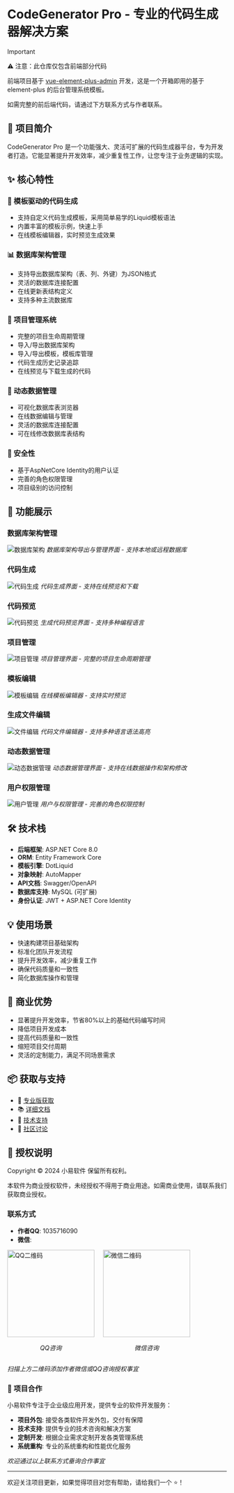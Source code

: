 # CodeGenerator Pro - 专业的代码生成器解决方案

> [!IMPORTANT]
> ⚠️ 注意：此仓库仅包含前端部分代码
> 
> 前端项目基于 [vue-element-plus-admin](https://github.com/kailong321200875/vue-element-plus-admin) 开发，这是一个开箱即用的基于 element-plus 的后台管理系统模板。
> 
> 如需完整的前后端代码，请通过下方联系方式与作者联系。

## 🌟 项目简介

CodeGenerator Pro 是一个功能强大、灵活可扩展的代码生成器平台，专为开发者打造。它能显著提升开发效率，减少重复性工作，让您专注于业务逻辑的实现。

## ✨ 核心特性

### 🎯 模板驱动的代码生成
- 支持自定义代码生成模板，采用简单易学的Liquid模板语法
- 内置丰富的模板示例，快速上手
- 在线模板编辑器，实时预览生成效果

### 📊 数据库架构管理
- 支持导出数据库架构（表、列、外键）为JSON格式
- 灵活的数据库连接配置
- 在线更新表结构定义
- 支持多种主流数据库

### 🎨 项目管理系统
- 完整的项目生命周期管理
- 导入/导出数据库架构
- 导入/导出模板，模板库管理
- 代码生成历史记录追踪
- 在线预览与下载生成的代码

### 📱 动态数据管理
- 可视化数据库表浏览器
- 在线数据编辑与管理
- 灵活的数据库连接配置
- 可在线修改数据库表结构

### 🔐 安全性
- 基于AspNetCore Identity的用户认证
- 完善的角色权限管理
- 项目级别的访问控制

## 📸 功能展示

### 数据库架构管理
![数据库架构](resources/schema.png)
*数据库架构导出与管理界面 - 支持本地或远程数据库*

### 代码生成
![代码生成](resources/code-generator.png)
*代码生成界面 - 支持在线预览和下载*

### 代码预览
![代码预览](resources/code-preview.png)
*生成代码预览界面 - 支持多种编程语言*

### 项目管理
![项目管理](resources/project.png)
*项目管理界面 - 完整的项目生命周期管理*

### 模板编辑
![模板编辑](resources/template.png)
*在线模板编辑器 - 支持实时预览*

### 生成文件编辑
![文件编辑](resources/generator-file.png)
*代码文件编辑器 - 支持多种语言语法高亮*

### 动态数据管理
![动态数据管理](resources/dynamic-data.png)
*动态数据管理界面 - 支持在线数据操作和架构修改*

### 用户权限管理
![用户管理](resources/user.png)
*用户与权限管理 - 完善的角色权限控制*

## 🛠️ 技术栈

- **后端框架**: ASP.NET Core 8.0
- **ORM**: Entity Framework Core
- **模板引擎**: DotLiquid
- **对象映射**: AutoMapper
- **API文档**: Swagger/OpenAPI
- **数据库支持**: MySQL (可扩展)
- **身份认证**: JWT + ASP.NET Core Identity

## 💡 使用场景

- 快速构建项目基础架构
- 标准化团队开发流程
- 提升开发效率，减少重复工作
- 确保代码质量和一致性
- 简化数据库操作和管理

## 🚀 商业优势

- 显著提升开发效率，节省80%以上的基础代码编写时间
- 降低项目开发成本
- 提高代码质量和一致性
- 缩短项目交付周期
- 灵活的定制能力，满足不同场景需求

## 📦 获取与支持

- 💎 [专业版获取](链接)
- 📚 [详细文档](链接)
- 🤝 [技术支持](链接)
- 💬 [社区讨论](链接)

## 📄 授权说明

Copyright © 2024 小易软件 保留所有权利。

本软件为商业授权软件，未经授权不得用于商业用途。如需商业使用，请联系我们获取商业授权。

### 联系方式

- **作者QQ**: 1035716090
- **微信**: 

<div style="display: flex; gap: 20px;">
  <div>
    <img src="resources/qq.jpg" width="200" alt="QQ二维码">
    <p align="center"><i>QQ咨询</i></p>
  </div>
  <div>
    <img src="resources/qrcode.jpg" width="200" alt="微信二维码">
    <p align="center"><i>微信咨询</i></p>
  </div>
</div>

*扫描上方二维码添加作者微信或QQ咨询授权事宜*

### 🤝 项目合作

小易软件专注于企业级应用开发，提供专业的软件开发服务：

- **项目外包**: 接受各类软件开发外包，交付有保障
- **技术支持**: 提供专业的技术咨询和解决方案
- **定制开发**: 根据企业需求定制开发各类管理系统
- **系统重构**: 专业的系统重构和性能优化服务

*欢迎通过以上联系方式垂询合作事宜*

---

欢迎关注项目更新，如果觉得项目对您有帮助，请给我们一个 ⭐️！ 